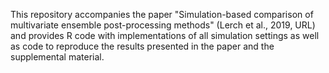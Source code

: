 This repository accompanies the paper "Simulation-based comparison of multivariate ensemble post-processing methods" (Lerch et al., 2019, URL) and provides R code with implementations of all simulation settings as well as code to reproduce the results presented in the paper and the supplemental material.
